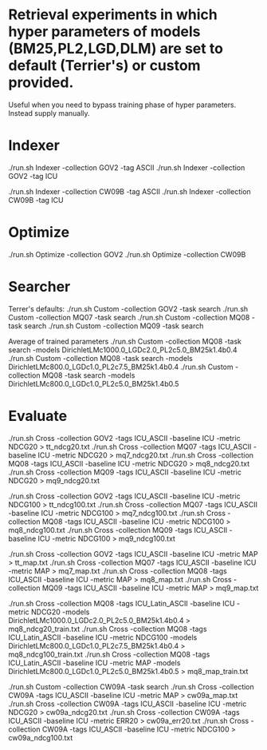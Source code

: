 # Retrieval experiments in which hyper parameters of models (BM25,PL2,LGD,DLM) are set to default (Terrier's) or custom provided.

Useful when you need to bypass training phase of hyper parameters. Instead supply manually.

# Indexer

./run.sh Indexer -collection GOV2 -tag ASCII
./run.sh Indexer -collection GOV2 -tag ICU

./run.sh Indexer -collection CW09B -tag ASCII
./run.sh Indexer -collection CW09B -tag ICU

# Optimize

./run.sh Optimize -collection GOV2
./run.sh Optimize -collection CW09B


# Searcher

Terrer's defaults:
./run.sh Custom -collection GOV2 -task search
./run.sh Custom -collection MQ07 -task search
./run.sh Custom -collection MQ08 -task search
./run.sh Custom -collection MQ09 -task search

Average of trained parameters
./run.sh Custom -collection MQ08 -task search -models DirichletLMc1000.0_LGDc2.0_PL2c5.0_BM25k1.4b0.4
./run.sh Custom -collection MQ08 -task search -models DirichletLMc800.0_LGDc1.0_PL2c7.5_BM25k1.4b0.4
./run.sh Custom -collection MQ08 -task search -models DirichletLMc800.0_LGDc1.0_PL2c5.0_BM25k1.4b0.5

# Evaluate

./run.sh Cross -collection GOV2 -tags ICU_ASCII -baseline ICU -metric NDCG20 > tt_ndcg20.txt
./run.sh Cross -collection MQ07 -tags ICU_ASCII -baseline ICU -metric NDCG20 > mq7_ndcg20.txt
./run.sh Cross -collection MQ08 -tags ICU_ASCII -baseline ICU -metric NDCG20 > mq8_ndcg20.txt
./run.sh Cross -collection MQ09 -tags ICU_ASCII -baseline ICU -metric NDCG20 > mq9_ndcg20.txt


./run.sh Cross -collection GOV2 -tags ICU_ASCII -baseline ICU -metric NDCG100 > tt_ndcg100.txt
./run.sh Cross -collection MQ07 -tags ICU_ASCII -baseline ICU -metric NDCG100 > mq7_ndcg100.txt
./run.sh Cross -collection MQ08 -tags ICU_ASCII -baseline ICU -metric NDCG100 > mq8_ndcg100.txt
./run.sh Cross -collection MQ09 -tags ICU_ASCII -baseline ICU -metric NDCG100 > mq9_ndcg100.txt


./run.sh Cross -collection GOV2 -tags ICU_ASCII -baseline ICU -metric MAP > tt_map.txt
./run.sh Cross -collection MQ07 -tags ICU_ASCII -baseline ICU -metric MAP > mq7_map.txt
./run.sh Cross -collection MQ08 -tags ICU_ASCII -baseline ICU -metric MAP > mq8_map.txt
./run.sh Cross -collection MQ09 -tags ICU_ASCII -baseline ICU -metric MAP > mq9_map.txt

./run.sh Cross -collection MQ08 -tags ICU_Latin_ASCII -baseline ICU -metric NDCG20 -models DirichletLMc1000.0_LGDc2.0_PL2c5.0_BM25k1.4b0.4 > mq8_ndcg20_train.txt
./run.sh Cross -collection MQ08 -tags ICU_Latin_ASCII -baseline ICU -metric NDCG100 -models DirichletLMc800.0_LGDc1.0_PL2c7.5_BM25k1.4b0.4 > mq8_ndcg100_train.txt
./run.sh Cross -collection MQ08 -tags ICU_Latin_ASCII -baseline ICU -metric MAP -models DirichletLMc800.0_LGDc1.0_PL2c5.0_BM25k1.4b0.5 > mq8_map_train.txt


./run.sh Custom -collection CW09A -task search
./run.sh Cross -collection CW09A -tags ICU_ASCII -baseline ICU -metric MAP > cw09a_map.txt
./run.sh Cross -collection CW09A -tags ICU_ASCII -baseline ICU -metric NDCG20 > cw09a_ndcg20.txt
./run.sh Cross -collection CW09A -tags ICU_ASCII -baseline ICU -metric ERR20 > cw09a_err20.txt
./run.sh Cross -collection CW09A -tags ICU_ASCII -baseline ICU -metric NDCG100 > cw09a_ndcg100.txt
